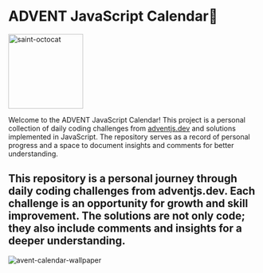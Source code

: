 #  ADVENT JavaScript Calendar🎄

<img src="https://github.com/nugmara/AdventJS23/assets/118689208/65226997-ca1d-42a5-8fde-f0cfd560be93" alt="saint-octocat" width="150px" />

Welcome to the ADVENT JavaScript Calendar! This project is a personal collection of daily coding challenges from [adventjs.dev](https://adventjs.dev/) and solutions implemented in JavaScript. The repository serves as a record of personal progress and a space to document insights and comments for better understanding. 

## This repository is a personal journey through daily coding challenges from adventjs.dev. Each challenge is an opportunity for growth and skill improvement. The solutions are not only code; they also include comments and insights for a deeper understanding.

<img src="https://github.com/nugmara/AdventJS23/assets/118689208/fb0f689b-bea2-4972-b86b-549501ca19fa" alt="avent-calendar-wallpaper"/>


